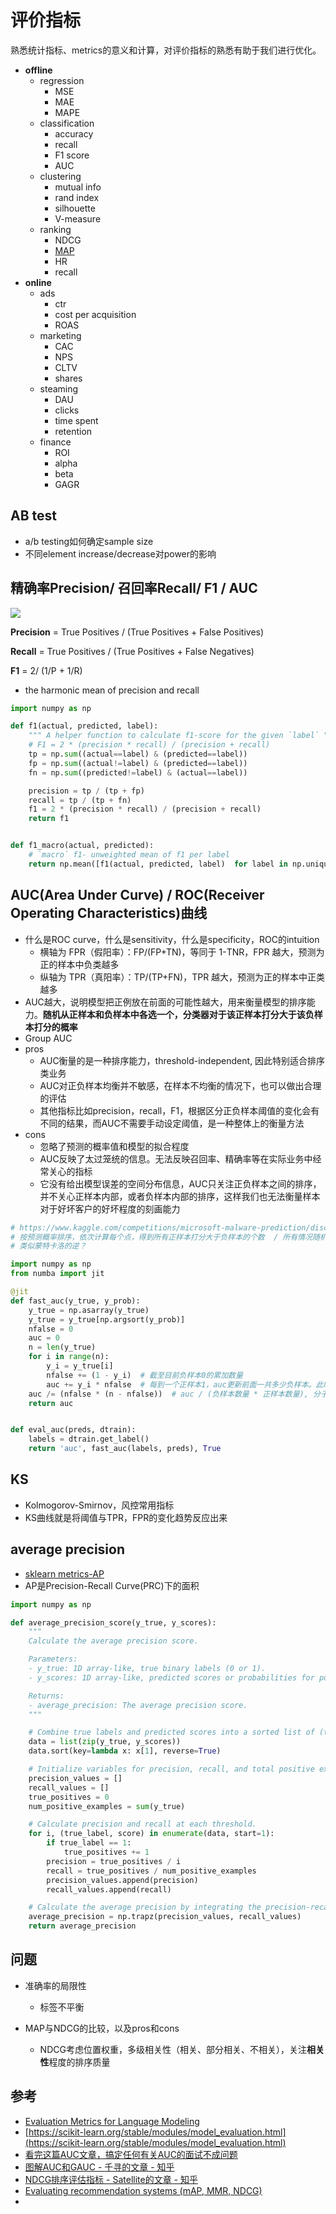 # 评价指标

熟悉统计指标、metrics的意义和计算，对评价指标的熟悉有助于我们进行优化。

- **offline**
  - regression
    - MSE
    - MAE
    - MAPE
  - classification
    - accuracy
    - recall
    - F1 score
    - AUC
  - clustering
    - mutual info
    - rand index
    - silhouette
    - V-measure
  - ranking
    - NDCG
    - [MAP](https://www.kaggle.com/code/debarshichanda/understanding-mean-average-precision)
    - HR
    - recall
- **online**
  - ads
    - ctr
    - cost per acquisition
    - ROAS
  - marketing
    - CAC
    - NPS
    - CLTV
    - shares
  - steaming
    - DAU
    - clicks
    - time spent
    - retention
  - finance
    - ROI
    - alpha
    - beta
    - GAGR


## AB test

- a/b testing如何确定sample size
- 不同element increase/decrease对power的影响


## 精确率Precision/ 召回率Recall/ F1 / AUC

![](../.github/assets/02ml-confusion.png)

**Precision** = True Positives / (True Positives + False Positives)

**Recall** = True Positives / (True Positives + False Negatives)

**F1** = 2/ (1/P + 1/R)
- the harmonic mean of precision and recall

```python
import numpy as np

def f1(actual, predicted, label):
    """ A helper function to calculate f1-score for the given `label` """
    # F1 = 2 * (precision * recall) / (precision + recall)
    tp = np.sum((actual==label) & (predicted==label))
    fp = np.sum((actual!=label) & (predicted==label))
    fn = np.sum((predicted!=label) & (actual==label))

    precision = tp / (tp + fp)
    recall = tp / (tp + fn)
    f1 = 2 * (precision * recall) / (precision + recall)
    return f1


def f1_macro(actual, predicted):
    # `macro` f1- unweighted mean of f1 per label
    return np.mean([f1(actual, predicted, label)  for label in np.unique(actual)])
```


## AUC(Area Under Curve) / ROC(Receiver Operating Characteristics)曲线
- 什么是ROC curve，什么是sensitivity，什么是specificity，ROC的intuition
  - 横轴为 FPR（假阳率）：FP/(FP+TN)，等同于 1-TNR，FPR 越大，预测为正的样本中负类越多
  - 纵轴为 TPR（真阳率）：TP/(TP+FN)，TPR 越大，预测为正的样本中正类越多
- AUC越大，说明模型把正例放在前面的可能性越大，用来衡量模型的排序能力。**随机从正样本和负样本中各选一个，分类器对于该正样本打分大于该负样本打分的概率**
- Group AUC
- pros
  - AUC衡量的是一种排序能力，threshold-independent, 因此特别适合排序类业务
  - AUC对正负样本均衡并不敏感，在样本不均衡的情况下，也可以做出合理的评估
  - 其他指标比如precision，recall，F1，根据区分正负样本阈值的变化会有不同的结果，而AUC不需要手动设定阈值，是一种整体上的衡量方法
- cons
  - 忽略了预测的概率值和模型的拟合程度
  - AUC反映了太过笼统的信息。无法反映召回率、精确率等在实际业务中经常关心的指标
  - 它没有给出模型误差的空间分布信息，AUC只关注正负样本之间的排序，并不关心正样本内部，或者负样本内部的排序，这样我们也无法衡量样本对于好坏客户的好坏程度的刻画能力


```python
# https://www.kaggle.com/competitions/microsoft-malware-prediction/discussion/76013
# 按预测概率排序，依次计算每个点，得到所有正样本打分大于负样本的个数  / 所有情况随机取一正一负总数m*n
# 类似蒙特卡洛的逆？

import numpy as np
from numba import jit

@jit
def fast_auc(y_true, y_prob):
    y_true = np.asarray(y_true)
    y_true = y_true[np.argsort(y_prob)]
    nfalse = 0
    auc = 0
    n = len(y_true)
    for i in range(n):
        y_i = y_true[i]
        nfalse += (1 - y_i)  # 截至目前负样本0的累加数量
        auc += y_i * nfalse  # 每到一个正样本1，auc更新前面一共多少负样本。此时的数量就是每个正样本，其概率>负样本的概率的和
    auc /= (nfalse * (n - nfalse))  # auc / (负样本数量 * 正样本数量), 分子是每一个正样本，他概率大于负样本的总和
    return auc


def eval_auc(preds, dtrain):
    labels = dtrain.get_label()
    return 'auc', fast_auc(labels, preds), True
```


## KS
- Kolmogorov-Smirnov，风控常用指标
- KS曲线就是将阈值与TPR，FPR的变化趋势反应出来


## average precision
- [sklearn metrics-AP](https://scikit-learn.org/stable/modules/generated/sklearn.metrics.average_precision_score.html)
- AP是Precision-Recall Curve(PRC)下的面积

```python
import numpy as np

def average_precision_score(y_true, y_scores):
    """
    Calculate the average precision score.

    Parameters:
    - y_true: 1D array-like, true binary labels (0 or 1).
    - y_scores: 1D array-like, predicted scores or probabilities for positive class.

    Returns:
    - average_precision: The average precision score.
    """

    # Combine true labels and predicted scores into a sorted list of (true label, score) pairs.
    data = list(zip(y_true, y_scores))
    data.sort(key=lambda x: x[1], reverse=True)

    # Initialize variables for precision, recall, and total positive examples.
    precision_values = []
    recall_values = []
    true_positives = 0
    num_positive_examples = sum(y_true)

    # Calculate precision and recall at each threshold.
    for i, (true_label, score) in enumerate(data, start=1):
        if true_label == 1:
            true_positives += 1
        precision = true_positives / i
        recall = true_positives / num_positive_examples
        precision_values.append(precision)
        recall_values.append(recall)

    # Calculate the average precision by integrating the precision-recall curve.
    average_precision = np.trapz(precision_values, recall_values)
    return average_precision
```


## 问题

- 准确率的局限性
  - 标签不平衡

- MAP与NDCG的比较，以及pros和cons
  - NDCG考虑位置权重，多级相关性（相关、部分相关、不相关），关注**相关性**程度的排序质量


## 参考
- [Evaluation Metrics for Language Modeling](https://thegradient.pub/understanding-evaluation-metrics-for-language-models/)
- [https://scikit-learn.org/stable/modules/model_evaluation.html](https://scikit-learn.org/stable/modules/model_evaluation.html)
- [看完这篇AUC文章，搞定任何有关AUC的面试不成问题](https://zhuanlan.zhihu.com/p/360765777)
- [图解AUC和GAUC - 千寻的文章 - 知乎](https://zhuanlan.zhihu.com/p/84350940)
- [NDCG排序评估指标 - Satellite的文章 - 知乎](https://zhuanlan.zhihu.com/p/448686098)
- [Evaluating recommendation systems (mAP, MMR, NDCG)](https://www.shaped.ai/blog/evaluating-recommendation-systems-map-mmr-ndcg)
-
